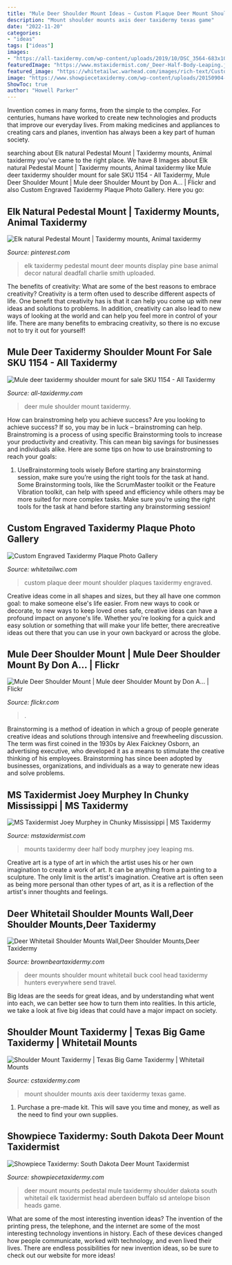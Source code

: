 ```yaml
---
title: "Mule Deer Shoulder Mount Ideas ~ Custom Plaque Deer Mount Shoulder Plaques Taxidermy Engraved"
description: "Mount shoulder mounts axis deer taxidermy texas game"
date: "2022-11-20"
categories:
- "ideas"
tags: ["ideas"]
images:
- "https://all-taxidermy.com/wp-content/uploads/2019/10/DSC_3564-683x1024.jpg"
featuredImage: "https://www.mstaxidermist.com/_Deer-Half-Body-Leaping.jpg"
featured_image: "https://whitetailwc.warhead.com/images/rich-text/CustomShoulderMountPlaque.jpg?rs=1484767708"
image: "https://www.showpiecetaxidermy.com/wp-content/uploads/20150904-mule-deer-pedestal-mount-aberdeen-sd.jpg"
ShowToc: true
author: "Howell Parker"
---
```



Invention comes in many forms, from the simple to the complex. For centuries, humans have worked to create new technologies and products that improve our everyday lives. From making medicines and appliances to creating cars and planes, invention has always been a key part of human society.

	

		
searching about Elk natural Pedestal Mount | Taxidermy mounts, Animal taxidermy you've came to the right place. We have 8 Images about Elk natural Pedestal Mount | Taxidermy mounts, Animal taxidermy like Mule deer taxidermy shoulder mount for sale SKU 1154 - All Taxidermy, Mule Deer Shoulder Mount | Mule deer Shoulder Mount by Don A… | Flickr and also Custom Engraved Taxidermy Plaque Photo Gallery. Here you go:
		
    
## Elk Natural Pedestal Mount | Taxidermy Mounts, Animal Taxidermy

<img loading=lazy src="https://i.pinimg.com/736x/0d/3e/bd/0d3ebd876533389e586203bc3285e5d7--taxidermy-elk.jpg" onerror="this.onerror=null;this.src='https://tse3.mm.bing.net/th?id=OIP.ndMjHr1f6gJQwPKeZtusHgHaNK&amp;pid=15.1';" alt="Elk natural Pedestal Mount | Taxidermy mounts, Animal taxidermy">

_Source: pinterest.com_

>elk taxidermy pedestal mount deer mounts display pine base animal decor natural deadfall charlie smith uploaded. 

	

The benefits of creativity: What are some of the best reasons to embrace creativity?
Creativity is a term often used to describe different aspects of life. One benefit that creativity has is that it can help you come up with new ideas and solutions to problems. In addition, creativity can also lead to new ways of looking at the world and can help you feel more in control of your life. There are many benefits to embracing creativity, so there is no excuse not to try it out for yourself!

    
## Mule Deer Taxidermy Shoulder Mount For Sale SKU 1154 - All Taxidermy

<img loading=lazy src="https://all-taxidermy.com/wp-content/uploads/2019/10/DSC_3564-683x1024.jpg" onerror="this.onerror=null;this.src='https://tse4.mm.bing.net/th?id=OIP.Yt2XPx7juv4LDtQQY2aovAHaLG&amp;pid=15.1';" alt="Mule deer taxidermy shoulder mount for sale SKU 1154 - All Taxidermy">

_Source: all-taxidermy.com_

>deer mule shoulder mount taxidermy. 

	

How can brainstroming help you achieve success?
Are you looking to achieve success? If so, you may be in luck – brainstroming can help. Brainstroming is a process of using specific Brainstorming tools to increase your productivity and creativity. This can mean big savings for businesses and individuals alike. Here are some tips on how to use brainstroming to reach your goals: 
1. UseBrainstorming tools wisely 
Before starting any brainstorming session, make sure you’re using the right tools for the task at hand. Some Brainstorming tools, like the ScrumMaster toolkit or the Feature Vibration toolkit, can help with speed and efficiency while others may be more suited for more complex tasks. Make sure you’re using the right tools for the task at hand before starting any brainstorming session! 

    
## Custom Engraved Taxidermy Plaque Photo Gallery

<img loading=lazy src="https://whitetailwc.warhead.com/images/rich-text/CustomShoulderMountPlaque.jpg?rs=1484767708" onerror="this.onerror=null;this.src='https://tse2.mm.bing.net/th?id=OIP.xXPfNRDIg_mtQ3h9a1Bk0gHaK9&amp;pid=15.1';" alt="Custom Engraved Taxidermy Plaque Photo Gallery">

_Source: whitetailwc.com_

>custom plaque deer mount shoulder plaques taxidermy engraved. 

	

Creative ideas come in all shapes and sizes, but they all have one common goal: to make someone else's life easier. From new ways to cook or decorate, to new ways to keep loved ones safe, creative ideas can have a profound impact on anyone's life. Whether you're looking for a quick and easy solution or something that will make your life better, there arecreative ideas out there that you can use in your own backyard or across the globe.

    
## Mule Deer Shoulder Mount | Mule Deer Shoulder Mount By Don A… | Flickr

<img loading=lazy src="https://live.staticflickr.com/2795/4516149722_ff1ce63522_b.jpg" onerror="this.onerror=null;this.src='https://tse4.mm.bing.net/th?id=OIP.wZb26Zp0IlgaGEjMeO9yAQHaJ4&amp;pid=15.1';" alt="Mule Deer Shoulder Mount | Mule deer Shoulder Mount by Don A… | Flickr">

_Source: flickr.com_

>. 

	

Brainstorming is a method of ideation in which a group of people generate creative ideas and solutions through intensive and freewheeling discussion. The term was first coined in the 1930s by Alex Faickney Osborn, an advertising executive, who developed it as a means to stimulate the creative thinking of his employees. Brainstorming has since been adopted by businesses, organizations, and individuals as a way to generate new ideas and solve problems.

    
## MS Taxidermist Joey Murphey In Chunky Mississippi | MS Taxidermy

<img loading=lazy src="https://www.mstaxidermist.com/_Deer-Half-Body-Leaping.jpg" onerror="this.onerror=null;this.src='https://tse1.mm.bing.net/th?id=OIP.K22qDYsTxBpAwhIvyzSmbgHaJ4&amp;pid=15.1';" alt="MS Taxidermist Joey Murphey in Chunky Mississippi | MS Taxidermy">

_Source: mstaxidermist.com_

>mounts taxidermy deer half body murphey joey leaping ms. 

	

Creative art is a type of art in which the artist uses his or her own imagination to create a work of art. It can be anything from a painting to a sculpture. The only limit is the artist's imagination. Creative art is often seen as being more personal than other types of art, as it is a reflection of the artist's inner thoughts and feelings.

    
## Deer Whitetail Shoulder Mounts Wall,Deer Shoulder Mounts,Deer Taxidermy

<img loading=lazy src="https://www.brownbeartaxidermy.com/Deer-Shoulder-Wall-Mounts/Deer-Shoulder-Mount-Buck-Drinking.jpg" onerror="this.onerror=null;this.src='https://tse4.mm.bing.net/th?id=OIP.e5D9s_rQhrJPUtb4KoFQFQHaIt&amp;pid=15.1';" alt="Deer Whitetail Shoulder Mounts Wall,Deer Shoulder Mounts,Deer Taxidermy">

_Source: brownbeartaxidermy.com_

>deer mounts shoulder mount whitetail buck cool head taxidermy hunters everywhere send travel. 

	

Big Ideas are the seeds for great ideas, and by understanding what went into each, we can better see how to turn them into realities. In this article, we take a look at five big ideas that could have a major impact on society.

    
## Shoulder Mount Taxidermy | Texas Big Game Taxidermy | Whitetail Mounts

<img loading=lazy src="https://cstaxidermy.com/wp-content/uploads/2019/07/axis-deer-shoulder-mount-001-710x1030.jpg" onerror="this.onerror=null;this.src='https://tse4.mm.bing.net/th?id=OIP.t3ZSWVFvlhF3EXbLH1sZ5AHaKv&amp;pid=15.1';" alt="Shoulder Mount Taxidermy | Texas Big Game Taxidermy | Whitetail Mounts">

_Source: cstaxidermy.com_

>mount shoulder mounts axis deer taxidermy texas game. 

	

1. Purchase a pre-made kit. This will save you time and money, as well as the need to find your own supplies.

    
## Showpiece Taxidermy: South Dakota Deer Mount Taxidermist

<img loading=lazy src="https://www.showpiecetaxidermy.com/wp-content/uploads/20150904-mule-deer-pedestal-mount-aberdeen-sd.jpg" onerror="this.onerror=null;this.src='https://tse4.mm.bing.net/th?id=OIP.vRZfCjCa3hzndyz-hsTtcQHaJ4&amp;pid=15.1';" alt="Showpiece Taxidermy: South Dakota Deer Mount Taxidermist">

_Source: showpiecetaxidermy.com_

>deer mount mounts pedestal mule taxidermy shoulder dakota south whitetail elk taxidermist head aberdeen buffalo sd antelope bison heads game. 

	

What are some of the most interesting invention ideas?
The invention of the printing press, the telephone, and the internet are some of the most interesting technology inventions in history. Each of these devices changed how people communicate, worked with technology, and even lived their lives. There are endless possibilities for new invention ideas, so be sure to check out our website for more ideas!

